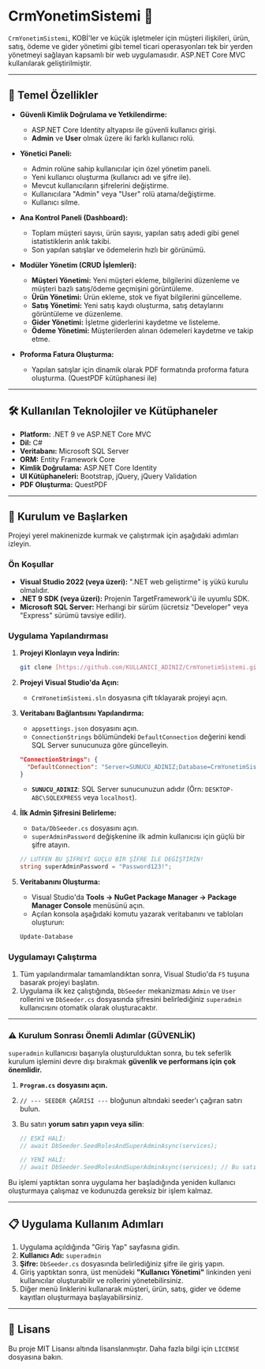 # CrmYonetimSistemi 🚀

`CrmYonetimSistemi`, KOBİ'ler ve küçük işletmeler için müşteri ilişkileri, ürün, satış, ödeme ve gider yönetimi gibi temel ticari operasyonları tek bir yerden yönetmeyi sağlayan kapsamlı bir web uygulamasıdır. ASP.NET Core MVC kullanılarak geliştirilmiştir.

---

## 🌟 Temel Özellikler

* **Güvenli Kimlik Doğrulama ve Yetkilendirme:**
    * ASP.NET Core Identity altyapısı ile güvenli kullanıcı girişi.
    * **Admin** ve **User** olmak üzere iki farklı kullanıcı rolü.

* **Yönetici Paneli:**
    * Admin rolüne sahip kullanıcılar için özel yönetim paneli.
    * Yeni kullanıcı oluşturma (kullanıcı adı ve şifre ile).
    * Mevcut kullanıcıların şifrelerini değiştirme.
    * Kullanıcılara "Admin" veya "User" rolü atama/değiştirme.
    * Kullanıcı silme.

* **Ana Kontrol Paneli (Dashboard):**
    * Toplam müşteri sayısı, ürün sayısı, yapılan satış adedi gibi genel istatistiklerin anlık takibi.
    * Son yapılan satışlar ve ödemelerin hızlı bir görünümü.

* **Modüler Yönetim (CRUD İşlemleri):**
    * **Müşteri Yönetimi:** Yeni müşteri ekleme, bilgilerini düzenleme ve müşteri bazlı satış/ödeme geçmişini görüntüleme.
    * **Ürün Yönetimi:** Ürün ekleme, stok ve fiyat bilgilerini güncelleme.
    * **Satış Yönetimi:** Yeni satış kaydı oluşturma, satış detaylarını görüntüleme ve düzenleme.
    * **Gider Yönetimi:** İşletme giderlerini kaydetme ve listeleme.
    * **Ödeme Yönetimi:** Müşterilerden alınan ödemeleri kaydetme ve takip etme.

* **Proforma Fatura Oluşturma:**
    * Yapılan satışlar için dinamik olarak PDF formatında proforma fatura oluşturma. (QuestPDF kütüphanesi ile)

---

## 🛠️ Kullanılan Teknolojiler ve Kütüphaneler

* **Platform:** .NET 9 ve ASP.NET Core MVC
* **Dil:** C#
* **Veritabanı:** Microsoft SQL Server
* **ORM:** Entity Framework Core
* **Kimlik Doğrulama:** ASP.NET Core Identity
* **UI Kütüphaneleri:** Bootstrap, jQuery, jQuery Validation
* **PDF Oluşturma:** QuestPDF

---

## 🚀 Kurulum ve Başlarken

Projeyi yerel makinenizde kurmak ve çalıştırmak için aşağıdaki adımları izleyin.

### Ön Koşullar

* **Visual Studio 2022 (veya üzeri):** ".NET web geliştirme" iş yükü kurulu olmalıdır.
* **.NET 9 SDK (veya üzeri):** Projenin TargetFramework'ü ile uyumlu SDK.
* **Microsoft SQL Server:** Herhangi bir sürüm (ücretsiz "Developer" veya "Express" sürümü tavsiye edilir).

### Uygulama Yapılandırması

1.  **Projeyi Klonlayın veya İndirin:**
    ```bash
    git clone [https://github.com/KULLANICI_ADINIZ/CrmYonetimSistemi.git](https://github.com/KULLANICI_ADINIZ/CrmYonetimSistemi.git)
    ```
2.  **Projeyi Visual Studio'da Açın:**
    * `CrmYonetimSistemi.sln` dosyasına çift tıklayarak projeyi açın.

3.  **Veritabanı Bağlantısını Yapılandırma:**
    * `appsettings.json` dosyasını açın.
    * `ConnectionStrings` bölümündeki `DefaultConnection` değerini kendi SQL Server sunucunuza göre güncelleyin.

    ```json
    "ConnectionStrings": {
      "DefaultConnection": "Server=SUNUCU_ADINIZ;Database=CrmYonetimSistemiDb;Trusted_Connection=True;MultipleActiveResultSets=true;Encrypt=False;TrustServerCertificate=True"
    }
    ```
    * **`SUNUCU_ADINIZ`**: SQL Server sunucunuzun adıdır (Örn: `DESKTOP-ABC\SQLEXPRESS` veya `localhost`).

4.  **İlk Admin Şifresini Belirleme:**
    * `Data/DbSeeder.cs` dosyasını açın.
    * `superAdminPassword` değişkenine ilk admin kullanıcısı için güçlü bir şifre atayın.
    ```csharp
    // LÜTFEN BU ŞİFREYİ GÜÇLÜ BİR ŞİFRE İLE DEĞİŞTİRİN!
    string superAdminPassword = "Password123!";
    ```

5.  **Veritabanını Oluşturma:**
    * Visual Studio'da **Tools -> NuGet Package Manager -> Package Manager Console** menüsünü açın.
    * Açılan konsola aşağıdaki komutu yazarak veritabanını ve tabloları oluşturun:
    ```powershell
    Update-Database
    ```

### Uygulamayı Çalıştırma

1.  Tüm yapılandırmalar tamamlandıktan sonra, Visual Studio'da `F5` tuşuna basarak projeyi başlatın.
2.  Uygulama ilk kez çalıştığında, `DbSeeder` mekanizması `Admin` ve `User` rollerini ve `DbSeeder.cs` dosyasında şifresini belirlediğiniz `superadmin` kullanıcısını otomatik olarak oluşturacaktır.

---

### ⚠️ Kurulum Sonrası Önemli Adımlar (GÜVENLİK)

`superadmin` kullanıcısı başarıyla oluşturulduktan sonra, bu tek seferlik kurulum işlemini devre dışı bırakmak **güvenlik ve performans için çok önemlidir.**

1.  **`Program.cs` dosyasını açın.**
2.  `// --- SEEDER ÇAĞRISI ---` bloğunun altındaki seeder'ı çağıran satırı bulun.
3.  Bu satırı **yorum satırı yapın veya silin**:

    ```csharp
    // ESKİ HALİ:
    // await DbSeeder.SeedRolesAndSuperAdminAsync(services);

    // YENİ HALİ:
    // await DbSeeder.SeedRolesAndSuperAdminAsync(services); // Bu satırı devre dışı bırakın.
    ```
Bu işlemi yaptıktan sonra uygulama her başladığında yeniden kullanıcı oluşturmaya çalışmaz ve kodunuzda gereksiz bir işlem kalmaz.

---

## 📋 Uygulama Kullanım Adımları

1.  Uygulama açıldığında "Giriş Yap" sayfasına gidin.
2.  **Kullanıcı Adı:** `superadmin`
3.  **Şifre:** `DbSeeder.cs` dosyasında belirlediğiniz şifre ile giriş yapın.
4.  Giriş yaptıktan sonra, üst menüdeki **"Kullanıcı Yönetimi"** linkinden yeni kullanıcılar oluşturabilir ve rollerini yönetebilirsiniz.
5.  Diğer menü linklerini kullanarak müşteri, ürün, satış, gider ve ödeme kayıtları oluşturmaya başlayabilirsiniz.

---

## 📄 Lisans

Bu proje MIT Lisansı altında lisanslanmıştır. Daha fazla bilgi için `LICENSE` dosyasına bakın.
